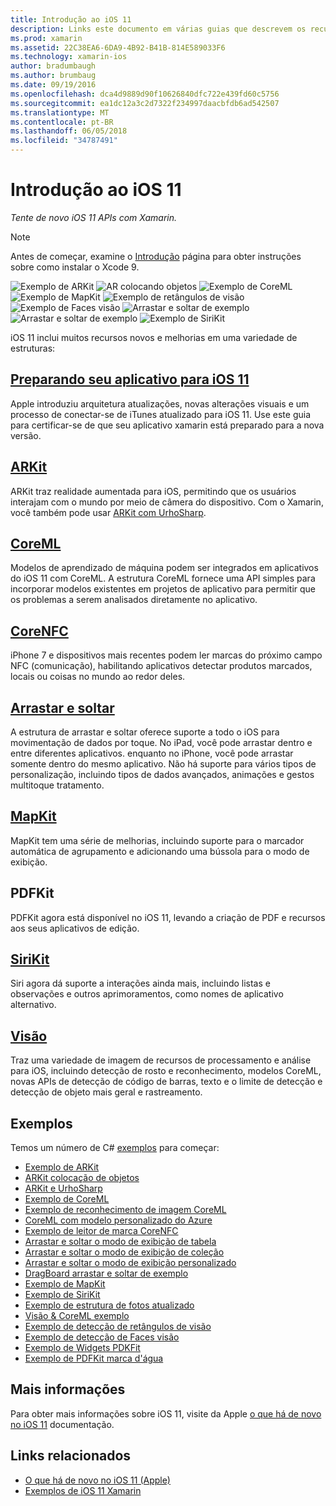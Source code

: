 ```yaml
---
title: Introdução ao iOS 11
description: Links este documento em várias guias que descrevem os recursos do iOS 11, incluindo ARKit, CoreML, MapKit, PDFKit, SiriKit, a estrutura de visão e muito mais.
ms.prod: xamarin
ms.assetid: 22C38EA6-6DA9-4B92-B41B-814E589033F6
ms.technology: xamarin-ios
author: bradumbaugh
ms.author: brumbaug
ms.date: 09/19/2016
ms.openlocfilehash: dca4d9889d90f10626840dfc722e439fd60c5756
ms.sourcegitcommit: ea1dc12a3c2d7322f234997daacbfdb6ad542507
ms.translationtype: MT
ms.contentlocale: pt-BR
ms.lasthandoff: 06/05/2018
ms.locfileid: "34787491"
---
```

# <a name="introduction-to-ios-11"></a>Introdução ao iOS 11

_Tente de novo iOS 11 APIs com Xamarin._

> [!NOTE]
> Antes de começar, examine o [Introdução](get-started.md) página para obter instruções sobre como instalar o Xcode 9.

![Exemplo de ARKit](images/arkit.png) ![AR colocando objetos](images/arkit2.png) ![Exemplo de CoreML](images/coreml.png) ![Exemplo de MapKit](images/mapkit.png) ![Exemplo de retângulos de visão](images/vision1.png) ![Exemplo de Faces visão](images/vision2.png) ![Arrastar e soltar de exemplo](images/drag-drop.png) ![Arrastar e soltar de exemplo](images/drag-drop2.png) ![Exemplo de SiriKit](images/sirikit.png)

iOS 11 inclui muitos recursos novos e melhorias em uma variedade de estruturas:

## <a name="preparing-your-app-for-ios-11updating-your-appindexmd"></a>[Preparando seu aplicativo para iOS 11](updating-your-app/index.md)

Apple introduziu arquitetura atualizações, novas alterações visuais e um processo de conectar-se de iTunes atualizado para iOS 11. Use este guia para certificar-se de que seu aplicativo xamarin está preparado para a nova versão.

## <a name="arkitarkitindexmd"></a>[ARKit](arkit/index.md)

ARKit traz realidade aumentada para iOS, permitindo que os usuários interajam com o mundo por meio de câmera do dispositivo.
Com o Xamarin, você também pode usar [ARKit com UrhoSharp](arkit/urhosharp.md).

## <a name="coremlcoremlmd"></a>[CoreML](coreml.md)

Modelos de aprendizado de máquina podem ser integrados em aplicativos do iOS 11 com CoreML. A estrutura CoreML fornece uma API simples para incorporar modelos existentes em projetos de aplicativo para permitir que os problemas a serem analisados diretamente no aplicativo.

## <a name="corenfccorenfcmd"></a>[CoreNFC](corenfc.md)

iPhone 7 e dispositivos mais recentes podem ler marcas do próximo campo NFC (comunicação), habilitando aplicativos detectar produtos marcados, locais ou coisas no mundo ao redor deles.

## <a name="drag-and-dropdrag-and-dropmd"></a>[Arrastar e soltar](drag-and-drop.md)

A estrutura de arrastar e soltar oferece suporte a todo o iOS para movimentação de dados por toque. No iPad, você pode arrastar dentro e entre diferentes aplicativos. enquanto no iPhone, você pode arrastar somente dentro do mesmo aplicativo. Não há suporte para vários tipos de personalização, incluindo tipos de dados avançados, animações e gestos multitoque tratamento.

## <a name="mapkitmapkitmd"></a>[MapKit](mapkit.md)

MapKit tem uma série de melhorias, incluindo suporte para o marcador automática de agrupamento e adicionando uma bússola para o modo de exibição.

## <a name="pdfkit"></a>PDFKit

PDFKit agora está disponível no iOS 11, levando a criação de PDF e recursos aos seus aplicativos de edição.

## <a name="sirikitsirikitmd"></a>[SiriKit](sirikit.md)

Siri agora dá suporte a interações ainda mais, incluindo listas e observações e outros aprimoramentos, como nomes de aplicativo alternativo.

## <a name="visionvisionmd"></a>[Visão](vision.md)

Traz uma variedade de imagem de recursos de processamento e análise para iOS, incluindo detecção de rosto e reconhecimento, modelos CoreML, novas APIs de detecção de código de barras, texto e o limite de detecção e detecção de objeto mais geral e rastreamento.

## <a name="samples"></a>Exemplos

Temos um número de C# [exemplos](https://developer.xamarin.com/samples/ios/iOS11/) para começar:

* [Exemplo de ARKit](https://developer.xamarin.com/samples/monotouch/ios11/ARKitSample/)
* [ARKit colocação de objetos](https://developer.xamarin.com/samples/monotouch/ios11/ARKitPlacingObjects/)
* [ARKit e UrhoSharp](arkit/urhosharp.md)
* [Exemplo de CoreML](https://developer.xamarin.com/samples/monotouch/ios11/CoreML)
* [Exemplo de reconhecimento de imagem CoreML](https://developer.xamarin.com/samples/monotouch/ios11/CoreMLImageRecognition)
* [CoreML com modelo personalizado do Azure](https://developer.xamarin.com/samples/monotouch/ios11/CoreMLAzureModel)
* [Exemplo de leitor de marca CoreNFC](https://developer.xamarin.com/samples/monotouch/ios11/NFCTagReader/)
* [Arrastar e soltar o modo de exibição de tabela](https://developer.xamarin.com/samples/monotouch/ios11/DragAndDropTableView)
* [Arrastar e soltar o modo de exibição de coleção](https://developer.xamarin.com/samples/monotouch/ios11/DragAndDropCollectionView)
* [Arrastar e soltar o modo de exibição personalizado](https://developer.xamarin.com/samples/monotouch/ios11/DragAndDropCustomView)
* [DragBoard arrastar e soltar de exemplo](https://developer.xamarin.com/samples/monotouch/ios11/DragAndDropDragBoard)
* [Exemplo de MapKit](https://developer.xamarin.com/samples/monotouch/ios11/MapKitSample)
* [Exemplo de SiriKit](https://developer.xamarin.com/samples/monotouch/ios11/SiriKitSample/)
* [Exemplo de estrutura de fotos atualizado](https://developer.xamarin.com/samples/monotouch/ios11/SamplePhotoApp/)
* [Visão & CoreML exemplo](https://developer.xamarin.com/samples/monotouch/ios11/CoreMLVision)
* [Exemplo de detecção de retângulos de visão](https://developer.xamarin.com/samples/monotouch/ios11/VisionRects)
* [Exemplo de detecção de Faces visão](https://developer.xamarin.com/samples/monotouch/ios11/VisionFaces)
* [Exemplo de Widgets PDKFit](https://developer.xamarin.com/samples/monotouch/ios11/PDFAnnotationWidgetsAdvanced)
* [Exemplo de PDFKit marca d'água](https://developer.xamarin.com/samples/monotouch/ios11/PDFDocumentWatermark)

## <a name="more-information"></a>Mais informações

Para obter mais informações sobre iOS 11, visite da Apple [o que há de novo no iOS 11](https://developer.apple.com/ios/) documentação.


## <a name="related-links"></a>Links relacionados

- [O que há de novo no iOS 11 (Apple)](https://developer.apple.com/ios/)
- [Exemplos de iOS 11 Xamarin](https://developer.xamarin.com/samples/ios/iOS11/)
